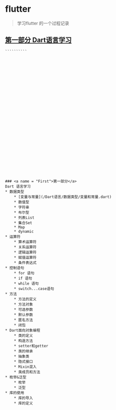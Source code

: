 # flutter
> 学习flutter 的一个过程记录
## <a href = "#First">第一部分 Dart语言学习</a>



```````````
``````````





























### <a name = "First">第一部分</a>
Dart 语言学习
* 数据类型
    * [变量与常量](/Dart语言/数据类型/变量和常量.dart)
    * 数值型
    * 字符串
    * 布尔型
    * 列表List
    * 集合Set
    * Map
    * dynamic
* 运算符
    * 算术运算符
    * 关系运算符
    * 逻辑运算符
    * 赋值运算符
    * 条件表达式
* 控制语句
    * for 语句
    * if 语句
    * while 语句
    * switch...case语句
* 方法
    * 方法的定义
    * 方法对象
    * 可选参数
    * 默认参数
    * 匿名方法
    * 闭包
* Dart面向对象编程
    * 类的定义
    * 构造方法
    * setter和getter
    * 类的继承
    * 抽象类
    * 隐式接口
    * Mixin混入
    * 类成员和方法
* 枚举&泛型
    * 枚举
    * 泛型
* 库的使用
    * 库的导入
    * 库的定义

